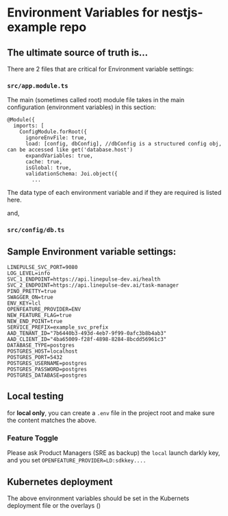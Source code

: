 # Environment Variables for nestjs-example repo

## The ultimate source of truth is...

There are 2 files that are critical for Environment variable settings:

### `src/app.module.ts`

The main (sometimes called root) module file takes in the main configuration (environment variables) in this section:

```
@Module({
  imports: [
    ConfigModule.forRoot({
      ignoreEnvFile: true,
      load: [config, dbConfig], //dbConfig is a structured config obj, can be accessed like get('database.host')
      expandVariables: true,
      cache: true,
      isGlobal: true,
      validationSchema: Joi.object({
        ...
```

The data type of each environment variable and if they are required is listed here.

and,

### `src/config/db.ts`

## Sample Environment variable settings:

```
LINEPULSE_SVC_PORT=9080
LOG_LEVEL=info
SVC_1_ENDPOINT=https://api.linepulse-dev.ai/health
SVC_2_ENDPOINT=https://api.linepulse-dev.ai/task-manager
PINO_PRETTY=true
SWAGGER_ON=true
ENV_KEY=lcl
OPENFEATURE_PROVIDER=ENV
NEW_FEATURE_FLAG=true
NEW_END_POINT=true
SERVICE_PREFIX=example_svc_prefix
AAD_TENANT_ID="7b6440b3-493d-4eb7-9f99-0afc3b8b4ab3"
AAD_CLIENT_ID="4ba65009-f28f-4898-8284-8bcdd56961c3"
DATABASE_TYPE=postgres
POSTGRES_HOST=localhost
POSTGRES_PORT=5432
POSTGRES_USERNAME=postgres
POSTGRES_PASSWORD=postgres
POSTGRES_DATABASE=postgres
```

## Local testing

for **local only**, you can create a `.env` file in the project root and make sure the content matches the above.

### Feature Toggle

Please ask Product Managers (SRE as backup) the `local` launch darkly key, and you set `OPENFEATURE_PROVIDER=LD:sdkkey....`

## Kubernetes deployment

The above environment variables should be set in the Kubernets deployment file or the overlays ()
